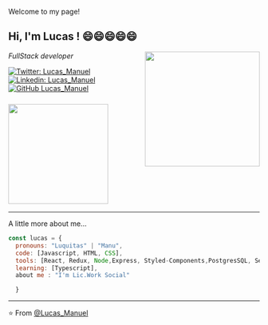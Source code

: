 Welcome to my page!


<h2> Hi, I'm Lucas ! 😄😄😄😄😄 </h2>
<img align='right' src="https://e7.pngegg.com/pngimages/951/938/png-clipart-programmer-computer-programming-computer-software-allergy-miscellaneous-furniture-thumbnail.png" width="230">
<p><em> FullStack developer 
</em></p>

[![Twitter: Lucas_Manuel](https://img.shields.io/twitter/follow/Lucas_Manuel?style=social)](https://twitter.com/Manuel_Lu1)
[![Linkedin: Lucas_Manuel](https://img.shields.io/badge/-lucasManuel-blue?style=flat-square&logo=Linkedin&logoColor=white&link=https://www.linkedin.com/in/manuel-lucas-echegaray/)](https://www.linkedin.com/in/manuel-lucas-echegaray/)
[![GitHub Lucas_Manuel](https://img.shields.io/github/followers/LucasManuel?label=follow&style=social)](https://github.com/Lucas-aquiles)


### <div border-radius="100">  <img src="https://media2.giphy.com/media/IwAZ6dvvvaTtdI8SD5/giphy.gif?cid=790b76118f20a463272814ed6d7c3d72263bbb9e9fedcd23&rid=giphy.gif&ct=g" width="200"> </div>
<hr/>
A little more about me...  

```javascript
const lucas = {
  pronouns: "Luquitas" | "Manu",
  code: [Javascript, HTML, CSS],
  tools: [React, Redux, Node,Express, Styled-Components,PostgresSQL, Sequelize,Material Design, Bootstrap, Figma],
  learning: [Typescript],
  about me : "I'm Lic.Work Social"

  }
```


---

⭐️ From [@Lucas_Manuel](https://github.com/Lucas-aquiles)


